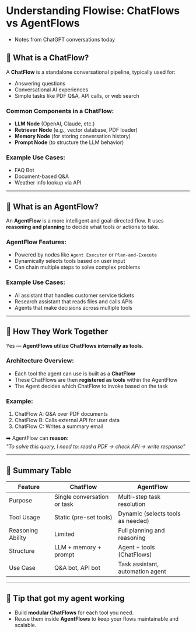 # Understanding Flowise: ChatFlows vs AgentFlows

- Notes from ChatGPT conversations today

## 🔹 What is a ChatFlow?

A **ChatFlow** is a standalone conversational pipeline, typically used for:

- Answering questions
- Conversational AI experiences
- Simple tasks like PDF Q&A, API calls, or web search

### Common Components in a ChatFlow:
- **LLM Node** (OpenAI, Claude, etc.)
- **Retriever Node** (e.g., vector database, PDF loader)
- **Memory Node** (for storing conversation history)
- **Prompt Node** (to structure the LLM behavior)

### Example Use Cases:
- FAQ Bot
- Document-based Q&A
- Weather info lookup via API

---

## 🔹 What is an AgentFlow?

An **AgentFlow** is a more intelligent and goal-directed flow. It uses **reasoning and planning** to decide what tools or actions to take.

### AgentFlow Features:
- Powered by nodes like `Agent Executor` or `Plan-and-Execute`
- Dynamically selects tools based on user input
- Can chain multiple steps to solve complex problems

### Example Use Cases:
- AI assistant that handles customer service tickets
- Research assistant that reads files and calls APIs
- Agents that make decisions across multiple tools

---

## 🔄 How They Work Together

Yes — **AgentFlows utilize ChatFlows internally as tools**.

### Architecture Overview:
- Each tool the agent can use is built as a **ChatFlow**
- These ChatFlows are then **registered as tools** within the AgentFlow
- The Agent decides which ChatFlow to invoke based on the task

### Example:
1. ChatFlow A: Q&A over PDF documents
2. ChatFlow B: Calls external API for user data
3. ChatFlow C: Writes a summary email

➡️ AgentFlow can **reason**:  
_"To solve this query, I need to: read a PDF → check API → write response"_

---

## 🧠 Summary Table

| Feature               | ChatFlow                            | AgentFlow                             |
|----------------------|-------------------------------------|----------------------------------------|
| Purpose              | Single conversation or task         | Multi-step task resolution             |
| Tool Usage           | Static (pre-set tools)              | Dynamic (selects tools as needed)      |
| Reasoning Ability    | Limited                             | Full planning and reasoning            |
| Structure            | LLM + memory + prompt               | Agent + tools (ChatFlows)              |
| Use Case             | Q&A bot, API bot                    | Task assistant, automation agent       |

---

## 📁 Tip that got my agent working

- Build **modular ChatFlows** for each tool you need.
- Reuse them inside **AgentFlows** to keep your flows maintainable and scalable.


